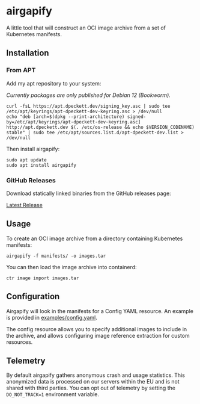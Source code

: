 # airgapify

A little tool that will construct an OCI image archive from a set of Kubernetes manifests.

## Installation

### From APT

Add my apt repository to your system:

*Currently packages are only published for Debian 12 (Bookworm).*

```shell
curl -fsL https://apt.dpeckett.dev/signing_key.asc | sudo tee /etc/apt/keyrings/apt-dpeckett-dev-keyring.asc > /dev/null
echo "deb [arch=$(dpkg --print-architecture) signed-by=/etc/apt/keyrings/apt-dpeckett-dev-keyring.asc] http://apt.dpeckett.dev $(. /etc/os-release && echo $VERSION_CODENAME) stable" | sudo tee /etc/apt/sources.list.d/apt-dpeckett-dev.list > /dev/null
```

Then install airgapify:

```shell
sudo apt update
sudo apt install airgapify
```

### GitHub Releases

Download statically linked binaries from the GitHub releases page: 

[Latest Release](https://github.com/dpeckett/airgapify/releases/latest)

## Usage

To create an OCI image archive from a directory containing Kubernetes manifests:

```shell
airgapify -f manifests/ -o images.tar
```

You can then load the image archive into containerd:

```shell
ctr image import images.tar
```

## Configuration

Airgapify will look in the manifests for a Config YAML resource. An example is provided in [examples/config.yaml](examples/config.yaml).

The config resource allows you to specify additional images to include in the archive, and allows configuring image reference extraction for custom resources.

## Telemetry

By default airgapify gathers anonymous crash and usage statistics. This anonymized
data is processed on our servers within the EU and is not shared with third
parties. You can opt out of telemetry by setting the `DO_NOT_TRACK=1`
environment variable.
